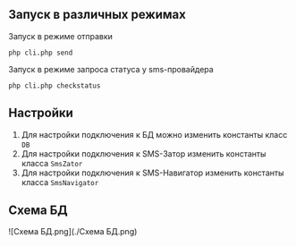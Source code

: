 ## Запуск в различных режимах

Запуск в режиме отправки
```shell
php cli.php send
```

Запуск в режиме запроса статуса у sms-провайдера
```shell
php cli.php checkstatus
```

## Настройки

1. Для настройки подключения к БД можно изменить константы класс `DB`
2. Для настройки подключения к SMS-Затор изменить константы класса `SmsZator`
3. Для настройки подключения к SMS-Навигатор изменить константы класса `SmsNavigator`

## Схема БД

![Схема БД.png](./Схема БД.png)
